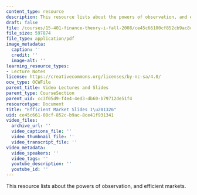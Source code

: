 ```yaml
---
content_type: resource
description: This resource lists about the powers of observation, and efficient markets.
draft: false
file: /courses/15-401-finance-theory-i-fall-2008/ce45c66100cf852cb9ac8ce41f931341_MIT15_401F08_lec21.pdf
file_size: 597874
file_type: application/pdf
image_metadata:
  caption: ''
  credit: ''
  image-alt: ''
learning_resource_types:
- Lecture Notes
license: https://creativecommons.org/licenses/by-nc-sa/4.0/
ocw_type: OCWFile
parent_title: Video Lectures and Slides
parent_type: CourseSection
parent_uid: cc3f05d9-f4e4-4ed3-db60-b79712de51f4
resourcetype: Document
title: "Efficient Market Slides 1\u201326"
uid: ce45c661-00cf-852c-b9ac-8ce41f931341
video_files:
  archive_url: ''
  video_captions_file: ''
  video_thumbnail_file: ''
  video_transcript_file: ''
video_metadata:
  video_speakers: ''
  video_tags: ''
  youtube_description: ''
  youtube_id: ''
---
```

This resource lists about the powers of observation, and efficient markets.